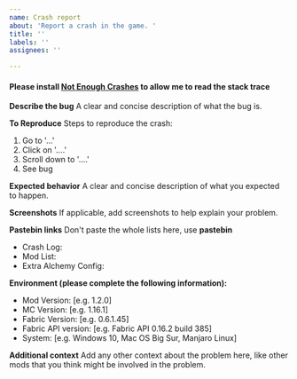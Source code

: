 ```yaml
---
name: Crash report
about: 'Report a crash in the game. '
title: ''
labels: ''
assignees: ''

---
```


#### Please install [Not Enough Crashes](https://www.curseforge.com/minecraft/mc-mods/not-enough-crashes) to allow me to read the stack trace

**Describe the bug**
A clear and concise description of what the bug is.

**To Reproduce**
Steps to reproduce the crash:
1. Go to '...'
2. Click on '....'
3. Scroll down to '....'
4. See bug

**Expected behavior**
A clear and concise description of what you expected to happen.

**Screenshots**
If applicable, add screenshots to help explain your problem.

**Pastebin links**
Don't paste the whole lists here, use **pastebin**
 - Crash Log: 
 - Mod List: 
 - Extra Alchemy Config:

**Environment (please complete the following information):**
 - Mod Version: [e.g. 1.2.0]
 - MC Version: [e.g. 1.16.1]
 - Fabric Version: [e.g. 0.6.1.45]
 - Fabric API version: [e.g. Fabric API 0.16.2 build 385]
 - System: [e.g. Windows 10, Mac OS Big Sur, Manjaro Linux] 

**Additional context**
Add any other context about the problem here, like other mods that you think might be involved in the problem.

